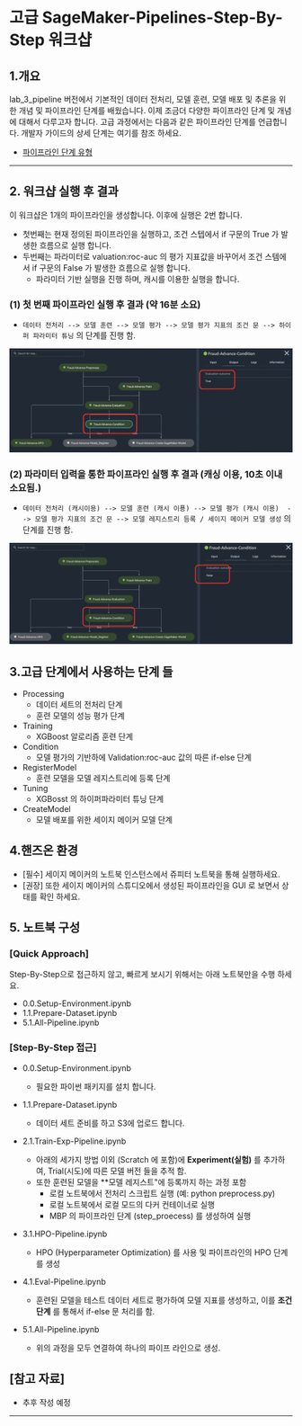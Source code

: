 # 고급 SageMaker-Pipelines-Step-By-Step 워크샵

## 1.개요
lab_3_pipeline 버전에서 기본적인 데이터 전처리, 모델 훈련, 모델 배포 및 추론을 위한 개념 및 파이프라인 단계를 배웠습니다. 이제 조금더 다양한 파이프라인 단계 및 개념에 대해서 다루고자 합니다. 고급 과정에서는 다음과 같은 파이프라인 단계를 언급합니다. 개발자 가이드의 상세 단계는 여기를 참조 하세요.
- [파이프라인 단계 유형](https://docs.aws.amazon.com/ko_kr/sagemaker/latest/dg/build-and-manage-steps.html#build-and-manage-steps-types) 

---


## 2. 워크샵 실행 후 결과
이 워크샵은 1개의 파이프라인을 생성합니다. 이후에 실행은 2번 합니다. 
- 첫번째는 현재 정의된 파이프라인을 실행하고, 조건 스텝에서 if 구문의 True 가 발생한 흐름으로 실행 합니다.
- 두번째는 파라미터로 valuation:roc-auc 의 평가 지표값을 바꾸어서 조건 스템에서 if 구문의 False 가 발생한 흐름으로 실행 합니다.
    - 파라미터 기반 실행을 진행 하며, 캐시를 이용한 실행을 합니다.

### (1) 첫 번째 파이프라인 실행 후 결과 (약 16분 소요)
- `데이터 전처리 --> 모델 훈련 --> 모델 평가 --> 모델 평가 지표의 조건 문 --> 하이퍼 파라미터 튜닝` 의 단계를 진행 함.

![hpo-pipeline.png](img/hpo-pipeline.png)

### (2) 파라미터 입력을 통한 파이프라인 실행 후 결과 (캐싱 이용, 10초 이내 소요됨.)
- `데이터 전처리 (캐시이용) --> 모델 훈련 (캐시 이푱) --> 모델 평가 (캐시 이용)  --> 모델 평가 지표의 조건 문 --> 모델 레지스트리 등록 / 세이지 메이커 모델 생성` 의 단계를 진행 함.


![cache-pipeline-result.png](img/cache-pipeline-result.png)


## 3.고급 단계에서 사용하는 단계 들
- Processing
    - 데이터 세트의 전처리 단계
    - 훈련 모델의 성능 평가 단계
- Training
    - XGBoost 알로리즘 훈련 단계
- Condition
    - 모델 평가의 기반하에 Validation:roc-auc 값의 따른 if-else 단계 
- RegisterModel    
    - 훈련 모델을 모델 레지스트리에 등록 단계
- Tuning
    - XGBosst 의 하이퍼파라미터 튜닝 단계
- CreateModel
    - 모델 배포를 위한 세이지 메이커 모델 단계

## 4.핸즈온 환경
- [필수] 세이지 메이커의 노트북 인스턴스에서 쥬피터 노트북을 통해 실행하세요.
- [권장] 또한 세이지 메이커의 스튜디오에서 생성된 파이프라인을 GUI 로 보면서 상태를 확인 하세요.


## 5. 노트북 구성

### [Quick Approach] 
Step-By-Step으로 접근하지 않고, 빠르게 보시기 위해서는 아래 노트북만을 수행 하세요.
- 0.0.Setup-Environment.ipynb
- 1.1.Prepare-Dataset.ipynb
- 5.1.All-Pipeline.ipynb

### [Step-By-Step 접근]

- 0.0.Setup-Environment.ipynb
    - 필요한 파이썬 패키지를 설치 합니다.
    
    
- 1.1.Prepare-Dataset.ipynb
    - 데이터 세트 준비를 하고 S3에 업로드 합니다.


- 2.1.Train-Exp-Pipeline.ipynb
    - 아래의 세가지 방법 이외 (Scratch 에 포함)에 **Experiment(실험)** 를 추가하여, Trial(시도)에 따른 모델 버전 들을 추적 함.
    - 또한 훈련된 모델을 **모델 레지스트"에 등록까지 하는 과정 포함
        - 로컬 노트북에서 전처리 스크립트 실행 (예: python preprocess.py)
        - 로컬 노트북에서 로컬 모드의 다커 컨테이너로 실행
        - MBP 의 파이프라인 단계 (step_proecess) 를 생성하여 실행


- 3.1.HPO-Pipeline.ipynb
    - HPO (Hyperparameter Optimization) 를 사용 및 파이프라인의 HPO 단계를 생성
    
    
- 4.1.Eval-Pipeline.ipynb
    - 훈련된 모델을 테스트 데이터 세트로 평가하여 모델 지표를 생성하고, 이를 **조건 단계** 를 통해서 if-else 문 처리를 함.
    
    
- 5.1.All-Pipeline.ipynb
    - 위의 과정을 모두 연결하여 하나의 파이프 라인으로 생성.



## [참고 자료]
- 추후 작성 예정





---

